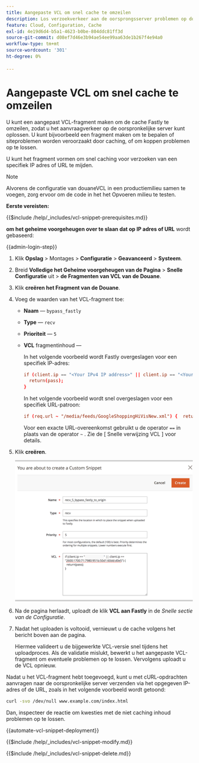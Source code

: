 ```yaml
---
title: Aangepaste VCL om snel cache te omzeilen
description: Los verzoekverkeer aan de oorsprongsserver problemen op door een fragment van douaneVCL te creëren om het Fastly geheime voorgeheugen te mijden.
feature: Cloud, Configuration, Cache
exl-id: 4e19d6d4-b5a1-4623-b0be-804ddc81ff3d
source-git-commit: d08ef7d46e3b94ae54ee99aa63de1b267f4e94a0
workflow-type: tm+mt
source-wordcount: '301'
ht-degree: 0%

---
```


# Aangepaste VCL om snel cache te omzeilen

U kunt een aangepast VCL-fragment maken om de cache Fastly te omzeilen, zodat u het aanvraagverkeer op de oorspronkelijke server kunt oplossen. U kunt bijvoorbeeld een fragment maken om te bepalen of siteproblemen worden veroorzaakt door caching, of om koppen problemen op te lossen.

U kunt het fragment vormen om snel caching voor verzoeken van een specifiek IP adres of URL te mijden.

>[!NOTE]
>
>Alvorens de configuratie van douaneVCL in een productiemilieu samen te voegen, zorg ervoor om de code in het het Opvoeren milieu te testen.

**Eerste vereisten:**

{{$include /help/_includes/vcl-snippet-prerequisites.md}}

**om het geheime voorgeheugen over te slaan dat op IP adres of URL** wordt gebaseerd:

{{admin-login-step}}

1. Klik **Opslag** > Montages > **Configuratie** > **Geavanceerd** > **Systeem**.

1. Breid **Volledige het Geheime voorgeheugen van de Pagina** > **Snelle Configuratie** uit > **de Fragmenten van VCL van de Douane**.

1. Klik **creëren het Fragment van de Douane**.

1. Voeg de waarden van het VCL-fragment toe:

   - **Naam** — `bypass_fastly`

   - **Type** — `recv`

   - **Prioriteit** — `5`

   - **VCL** fragmentinhoud —

     In het volgende voorbeeld wordt Fastly overgeslagen voor een specifiek IP-adres:

     ```conf
     if (client.ip == "<Your IPv4 IP address>" || client.ip == "<Your IPv6 IP address>") {
       return(pass);
     }
     ```

     In het volgende voorbeeld wordt snel overgeslagen voor een specifiek URL-patroon:

     ```conf
     if (req.url ~ "/media/feeds/GoogleShoppingHiVisNew.xml") {  return (pass);}
     ```

     Voor een exacte URL-overeenkomst gebruikt u de operator `==` in plaats van de operator `~` . Zie de [ Snelle verwijzing VCL ] voor details.

1. Klik **creëren**.

   ![&#x200B; creeer snel het fragment van de Bypass VCL &#x200B;](/help/assets/cdn/fastly-create-bypass-snippet.png)

1. Na de pagina herlaadt, uploadt de klik **VCL aan Fastly** in de *Snelle sectie van de Configuratie*.

1. Nadat het uploaden is voltooid, vernieuwt u de cache volgens het bericht boven aan de pagina.

   Hiermee valideert u de bijgewerkte VCL-versie snel tijdens het uploadproces. Als de validatie mislukt, bewerkt u het aangepaste VCL-fragment om eventuele problemen op te lossen. Vervolgens uploadt u de VCL opnieuw.

Nadat u het VCL-fragment hebt toegevoegd, kunt u met cURL-opdrachten aanvragen naar de oorspronkelijke server verzenden via het opgegeven IP-adres of de URL, zoals in het volgende voorbeeld wordt getoond:

```bash
curl -svo /dev/null www.example.com/index.html
```

Dan, inspecteer de reactie om kwesties met de niet caching inhoud problemen op te lossen.

{{automate-vcl-snippet-deployment}}

{{$include /help/_includes/vcl-snippet-modify.md}}

{{$include /help/_includes/vcl-snippet-delete.md}}

<!--External link definitions-->

[Fastly VCL reference]: https://docs.fastly.com/vcl/

<!-- Last updated from includes: 2025-01-27 17:16:28 -->
